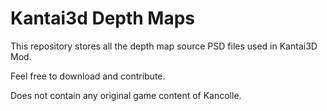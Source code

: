 # Kantai3d Depth Maps
This repository stores all the depth map source PSD files used in Kantai3D Mod.

Feel free to download and contribute.

Does not contain any original game content of Kancolle.
